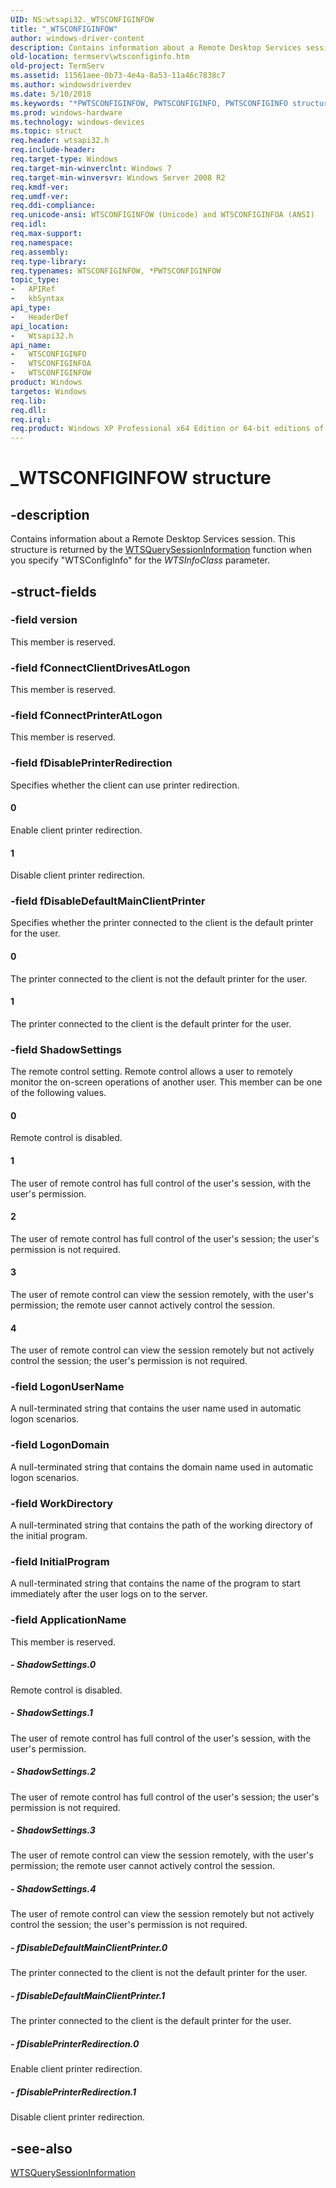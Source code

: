 ```yaml
---
UID: NS:wtsapi32._WTSCONFIGINFOW
title: "_WTSCONFIGINFOW"
author: windows-driver-content
description: Contains information about a Remote Desktop Services session.
old-location: termserv\wtsconfiginfo.htm
old-project: TermServ
ms.assetid: 11561aee-0b73-4e4a-8a53-11a46c7838c7
ms.author: windowsdriverdev
ms.date: 5/10/2018
ms.keywords: "*PWTSCONFIGINFOW, PWTSCONFIGINFO, PWTSCONFIGINFO structure pointer [Remote Desktop Services], WTSCONFIGINFO, WTSCONFIGINFO structure [Remote Desktop Services], WTSCONFIGINFOA, WTSCONFIGINFOW, _WTSCONFIGINFOW, termserv.wtsconfiginfo, wtsapi32/PWTSCONFIGINFO, wtsapi32/WTSCONFIGINFO, wtsapi32/WTSCONFIGINFOA, wtsapi32/WTSCONFIGINFOW"
ms.prod: windows-hardware
ms.technology: windows-devices
ms.topic: struct
req.header: wtsapi32.h
req.include-header: 
req.target-type: Windows
req.target-min-winverclnt: Windows 7
req.target-min-winversvr: Windows Server 2008 R2
req.kmdf-ver: 
req.umdf-ver: 
req.ddi-compliance: 
req.unicode-ansi: WTSCONFIGINFOW (Unicode) and WTSCONFIGINFOA (ANSI)
req.idl: 
req.max-support: 
req.namespace: 
req.assembly: 
req.type-library: 
req.typenames: WTSCONFIGINFOW, *PWTSCONFIGINFOW
topic_type:
-	APIRef
-	kbSyntax
api_type:
-	HeaderDef
api_location:
-	Wtsapi32.h
api_name:
-	WTSCONFIGINFO
-	WTSCONFIGINFOA
-	WTSCONFIGINFOW
product: Windows
targetos: Windows
req.lib: 
req.dll: 
req.irql: 
req.product: Windows XP Professional x64 Edition or 64-bit editions of     Windows Server 2003
---
```


# _WTSCONFIGINFOW structure


## -description


Contains information about a Remote Desktop Services session.  This structure is returned by the <a href="https://msdn.microsoft.com/d52345a4-0408-4ea9-ba71-349910143752">WTSQuerySessionInformation</a> function when you specify "WTSConfigInfo" for the <i>WTSInfoClass</i> parameter. 


## -struct-fields




### -field version

This member is reserved.


### -field fConnectClientDrivesAtLogon

This member is reserved.


### -field fConnectPrinterAtLogon

This member is reserved.


### -field fDisablePrinterRedirection

Specifies whether the client can use printer redirection.



#### 0

Enable client printer redirection.



#### 1

Disable client printer redirection.


### -field fDisableDefaultMainClientPrinter

Specifies whether the printer connected to the client is the default printer for the user.



#### 0

The printer connected to the client is not the default printer for the user.



#### 1

The printer connected to the client is the default printer for the user.


### -field ShadowSettings

The remote control setting. Remote control allows a user to remotely monitor the on-screen operations of another user. This member can be one of the following values.



#### 0

Remote control is disabled.



#### 1

The user of remote control has full control of the user's session, with the user's permission.



#### 2

The user of remote control has full control of the user's session; the user's permission is 
        not required.



#### 3

The user of remote control can view the session remotely, with the user's permission; the remote user 
        cannot actively control the session.



#### 4

The user of remote control can view the session remotely but not actively control the session; the 
        user's permission is not required.


### -field LogonUserName

A null-terminated string that contains the user name used in automatic logon scenarios.


### -field LogonDomain

A null-terminated string that contains the domain name used in automatic logon scenarios.


### -field WorkDirectory

A null-terminated string that contains the path of the working directory of  the initial program.


### -field InitialProgram

A null-terminated string that contains the name of  the program to start immediately after the user logs on to the server.


### -field ApplicationName

This member is reserved.


##### - ShadowSettings.0

Remote control is disabled.


##### - ShadowSettings.1

The user of remote control has full control of the user's session, with the user's permission.


##### - ShadowSettings.2

The user of remote control has full control of the user's session; the user's permission is 
        not required.


##### - ShadowSettings.3

The user of remote control can view the session remotely, with the user's permission; the remote user 
        cannot actively control the session.


##### - ShadowSettings.4

The user of remote control can view the session remotely but not actively control the session; the 
        user's permission is not required.


##### - fDisableDefaultMainClientPrinter.0

The printer connected to the client is not the default printer for the user.


##### - fDisableDefaultMainClientPrinter.1

The printer connected to the client is the default printer for the user.


##### - fDisablePrinterRedirection.0

Enable client printer redirection.


##### - fDisablePrinterRedirection.1

Disable client printer redirection.


## -see-also




<a href="https://msdn.microsoft.com/d52345a4-0408-4ea9-ba71-349910143752">WTSQuerySessionInformation</a>
 

 


